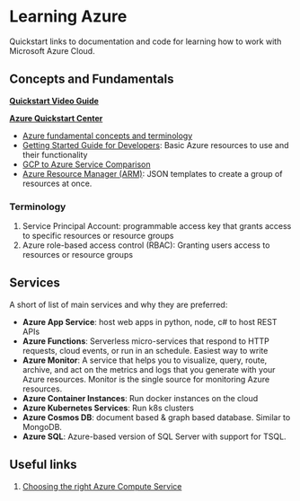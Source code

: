
# Learning Azure

Quickstart links to documentation and code for learning how to work with Microsoft Azure Cloud.

## Concepts and Fundamentals

**[Quickstart Video Guide](https://docs.microsoft.com/en-us/learn/paths/az-900-describe-cloud-concepts/)**

**[Azure Quickstart Center](https://portal.azure.com/?quickstart=True#blade/Microsoft_Azure_Resources/QuickstartCenterBlade)**

- [Azure fundamental concepts and terminology](https://docs.microsoft.com/en-us/azure/cloud-adoption-framework/ready/considerations/fundamental-concepts)
- [Getting Started Guide for Developers](https://docs.microsoft.com/en-us/azure/guides/developer/azure-developer-guide#azure-resource-manager): Basic Azure resources to use and their functionality
- [GCP to Azure Service Comparison](https://docs.microsoft.com/en-us/azure/architecture/gcp-professional/services)
- [Azure Resource Manager (ARM)](https://docs.microsoft.com/en-us/azure/guides/developer/azure-developer-guide#azure-resource-manager): JSON templates to create a group of resources at once.



### Terminology

1. Service Principal Account: programmable access key that grants access to specific resources or resource groups
1. Azure role-based access control (RBAC): Granting users access to resources or resource groups

## Services

A short of list of main services and why they are preferred:

- **Azure App Service**: host web apps in python, node, c# to host REST APIs
- **Azure Functions**: Serverless micro-services that respond to HTTP requests, cloud events, or run in an schedule. Easiest way to write 
- **Azure Monitor**: A service that helps you to visualize, query, route, archive, and act on the metrics and logs that you generate with 
  your Azure resources. Monitor is the single source for monitoring Azure resources.
- **Azure Container Instances**: Run docker instances on the cloud 
- **Azure Kubernetes Services**: Run k8s clusters
- **Azure Cosmos DB**: document based & graph based database. Similar to MongoDB.
- **Azure SQL**: Azure-based version of SQL Server with support for TSQL.


## Useful links

1. [Choosing the right Azure Compute Service](https://docs.microsoft.com/en-us/azure/architecture/guide/technology-choices/compute-decision-tree)
